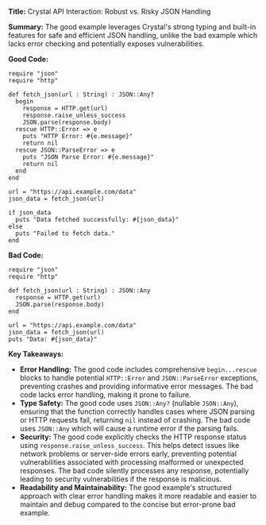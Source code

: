 **Title:** Crystal API Interaction: Robust vs. Risky JSON Handling

**Summary:**  The good example leverages Crystal's strong typing and built-in features for safe and efficient JSON handling, unlike the bad example which lacks error checking and potentially exposes vulnerabilities.


**Good Code:**

```crystal
require "json"
require "http"

def fetch_json(url : String) : JSON::Any?
  begin
    response = HTTP.get(url)
    response.raise_unless_success
    JSON.parse(response.body)
  rescue HTTP::Error => e
    puts "HTTP Error: #{e.message}"
    return nil
  rescue JSON::ParseError => e
    puts "JSON Parse Error: #{e.message}"
    return nil
  end
end

url = "https://api.example.com/data"
json_data = fetch_json(url)

if json_data
  puts "Data fetched successfully: #{json_data}"
else
  puts "Failed to fetch data."
end
```

**Bad Code:**

```crystal
require "json"
require "http"

def fetch_json(url : String) : JSON::Any
  response = HTTP.get(url)
  JSON.parse(response.body)
end

url = "https://api.example.com/data"
json_data = fetch_json(url)
puts "Data: #{json_data}"
```


**Key Takeaways:**

* **Error Handling:** The good code includes comprehensive `begin...rescue` blocks to handle potential `HTTP::Error` and `JSON::ParseError` exceptions, preventing crashes and providing informative error messages. The bad code lacks error handling, making it prone to failure.
* **Type Safety:**  The good code uses `JSON::Any?` (nullable `JSON::Any`), ensuring that the function correctly handles cases where JSON parsing or HTTP requests fail, returning `nil` instead of crashing. The bad code uses `JSON::Any` which will cause a runtime error if the parsing fails.
* **Security:** The good code explicitly checks the HTTP response status using `response.raise_unless_success`. This helps detect issues like network problems or server-side errors early, preventing potential vulnerabilities associated with processing malformed or unexpected responses. The bad code silently processes any response, potentially leading to security vulnerabilities if the response is malicious.
* **Readability and Maintainability:**  The good example's structured approach with clear error handling makes it more readable and easier to maintain and debug compared to the concise but error-prone bad example.

